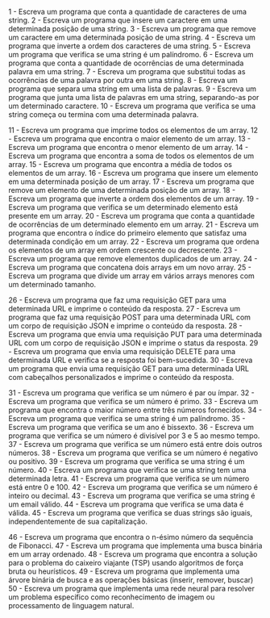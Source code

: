 <!-- NIVEL FACIL -->
1 - Escreva um programa que conta a quantidade de caracteres de uma string.
2 - Escreva um programa que insere um caractere em uma determinada posição de uma string.
3 - Escreva um programa que remove um caractere em uma determinada posição de uma string.
4 - Escreva um programa que inverte a ordem dos caracteres de uma string.
5 - Escreva um programa que verifica se uma string é um palíndromo.
6 - Escreva um programa que conta a quantidade de ocorrências de uma determinada palavra em uma string.
7 - Escreva um programa que substitui todas as ocorrências de uma palavra por outra em uma string.
8 - Escreva um programa que separa uma string em uma lista de palavras.
9 - Escreva um programa que junta uma lista de palavras em uma string, separando-as por um determinado caractere.
10 - Escreva um programa que verifica se uma string começa ou termina com uma determinada palavra.

<!-- NIVEL FACIL APRIMORADO -->
11 - Escreva um programa que imprime todos os elementos de um array.
12 - Escreva um programa que encontra o maior elemento de um array.
13 - Escreva um programa que encontra o menor elemento de um array.
14 - Escreva um programa que encontra a soma de todos os elementos de um array.
15 - Escreva um programa que encontra a média de todos os elementos de um array.
16 - Escreva um programa que insere um elemento em uma determinada posição de um array.
17 - Escreva um programa que remove um elemento de uma determinada posição de um array.
18 - Escreva um programa que inverte a ordem dos elementos de um array.
19 - Escreva um programa que verifica se um determinado elemento está presente em um array.
20 - Escreva um programa que conta a quantidade de ocorrências de um determinado elemento em um array.
21 - Escreva um programa que encontra o índice do primeiro elemento que satisfaz uma determinada condição em um array.
22 - Escreva um programa que ordena os elementos de um array em ordem crescente ou decrescente.
23 - Escreva um programa que remove elementos duplicados de um array.
24 - Escreva um programa que concatena dois arrays em um novo array.
25 - Escreva um programa que divide um array em vários arrays menores com um determinado tamanho.

<!-- NIVEL MEDIO -->
26 - Escreva um programa que faz uma requisição GET para uma determinada URL e imprime o conteúdo da resposta.
27 - Escreva um programa que faz uma requisição POST para uma determinada URL com um corpo de requisição JSON e imprime o conteúdo da resposta.
28 - Escreva um programa que envia uma requisição PUT para uma determinada URL com um corpo de requisição JSON e imprime o status da resposta.
29 - Escreva um programa que envia uma requisição DELETE para uma determinada URL e verifica se a resposta foi bem-sucedida.
30 - Escreva um programa que envia uma requisição GET para uma determinada URL com cabeçalhos personalizados e imprime o conteúdo da resposta.

<!-- HARD -->
31 - Escreva um programa que verifica se um número é par ou ímpar.
32 - Escreva um programa que verifica se um número é primo.
33 - Escreva um programa que encontra o maior número entre três números fornecidos.
34 - Escreva um programa que verifica se uma string é um palíndromo.
35 - Escreva um programa que verifica se um ano é bissexto.
36 - Escreva um programa que verifica se um número é divisível por 3 e 5 ao mesmo tempo.
37 - Escreva um programa que verifica se um número está entre dois outros números.
38 - Escreva um programa que verifica se um número é negativo ou positivo.
39 - Escreva um programa que verifica se uma string é um número.
40 - Escreva um programa que verifica se uma string tem uma determinada letra.
41 - Escreva um programa que verifica se um número está entre 0 e 100.
42 - Escreva um programa que verifica se um número é inteiro ou decimal.
43 - Escreva um programa que verifica se uma string é um email válido.
44 - Escreva um programa que verifica se uma data é válida.
45 - Escreva um programa que verifica se duas strings são iguais, independentemente de sua capitalização.

46 - Escreva um programa que encontra o n-ésimo número da sequência de Fibonacci.
47 - Escreva um programa que implementa uma busca binária em um array ordenado.
48 - Escreva um programa que encontra a solução para o problema do caixeiro viajante (TSP) usando algoritmos de força bruta ou heurísticos.
49 - Escreva um programa que implementa uma árvore binária de busca e as operações básicas (inserir, remover, buscar)
50 - Escreva um programa que implementa uma rede neural para resolver um problema específico como reconhecimento de imagem ou processamento de linguagem natural.